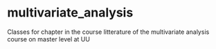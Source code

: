# multivariate_analysis
Classes for chapter in the course litterature of the multivariate analysis course on master level at UU
